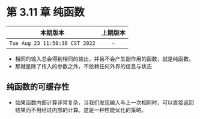 # 第 3.11 章 纯函数

|本期版本|上期版本
|:---:|:---:
`Tue Aug 23 11:50:38 CST 2022` | -

* 相同的输入总会得到相同的输出，并且不会产生副作用的函数，就是纯函数。
* 那就是除了传入的参数之外，不依赖任何外界的信息与状态

## 纯函数的可缓存性

* 如果函数内部计算非常复杂，当我们发现输入与上一次相同时，可以直接返回结果而不用经过内部的计算。这是一种性能优化的策略。